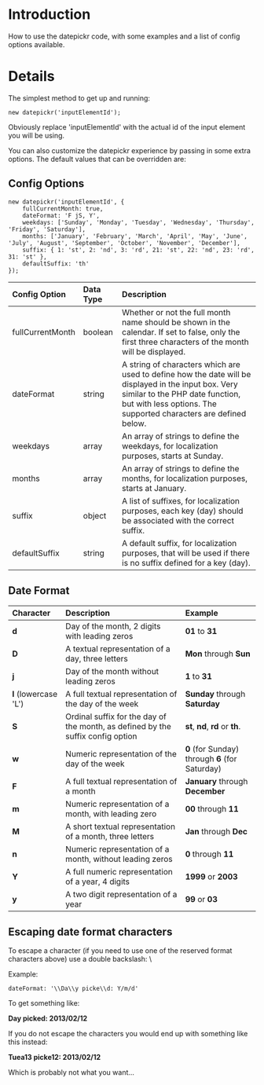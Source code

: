 # Introduction #

How to use the datepickr code, with some examples and a list of config options available.


# Details #

The simplest method to get up and running:

```
new datepickr('inputElementId');
```

Obviously replace 'inputElementId' with the actual id of the input element you will be using.

You can also customize the datepickr experience by passing in some extra options. The default values that can be overridden are:

## Config Options ##

```
new datepickr('inputElementId', {
    fullCurrentMonth: true,
    dateFormat: 'F jS, Y',
    weekdays: ['Sunday', 'Monday', 'Tuesday', 'Wednesday', 'Thursday', 'Friday', 'Saturday'],
    months: ['January', 'February', 'March', 'April', 'May', 'June', 'July', 'August', 'September', 'October', 'November', 'December'],
    suffix: { 1: 'st', 2: 'nd', 3: 'rd', 21: 'st', 22: 'nd', 23: 'rd', 31: 'st' },
    defaultSuffix: 'th'
});
```

| **Config Option** | **Data Type** | **Description** |
|:------------------|:--------------|:----------------|
| fullCurrentMonth | boolean | Whether or not the full month name should be shown in the calendar. If set to false, only the first three characters of the month will be displayed. |
| dateFormat | string | A string of characters which are used to define how the date will be displayed in the input box. Very similar to the PHP date function, but with less options. The supported characters are defined below. |
| weekdays | array | An array of strings to define the weekdays, for localization purposes, starts at Sunday. |
| months | array | An array of strings to define the months, for localization purposes, starts at January. |
| suffix | object | A list of suffixes, for localization purposes, each key (day) should be associated with the correct suffix. |
| defaultSuffix | string | A default suffix, for localization purposes, that will be used if there is no suffix defined for a key (day). |

## Date Format ##

| **Character** | **Description** | **Example** |
|:--------------|:----------------|:------------|
| **d** | Day of the month, 2 digits with leading zeros | **01** to **31** |
| **D** | A textual representation of a day, three letters | **Mon** through **Sun** |
| **j** | Day of the month without leading zeros | **1** to **31** |
| **l** (lowercase 'L') | A full textual representation of the day of the week | **Sunday** through **Saturday** |
| **S** | Ordinal suffix for the day of the month, as defined by the suffix config option | **st**, **nd**, **rd** or **th**. |
| **w** | Numeric representation of the day of the week | **0** (for Sunday) through **6** (for Saturday) |
| **F** | A full textual representation of a month | **January** through **December** |
| **m** | Numeric representation of a month, with leading zero | **00** through **11** |
| **M** | A short textual representation of a month, three letters | **Jan** through **Dec** |
| **n** | Numeric representation of a month, without leading zeros | **0** through **11** |
| **Y** | A full numeric representation of a year, 4 digits | **1999** or **2003** |
| **y** | A two digit representation of a year | **99** or **03** |

## Escaping date format characters ##

To escape a character (if you need to use one of the reserved format characters above) use a double backslash: \\

Example:

```
dateFormat: '\\Da\\y picke\\d: Y/m/d'
```

To get something like:

**Day picked: 2013/02/12**

If you do not escape the characters you would end up with something like this instead:

**Tuea13 picke12: 2013/02/12**

Which is probably not what you want...